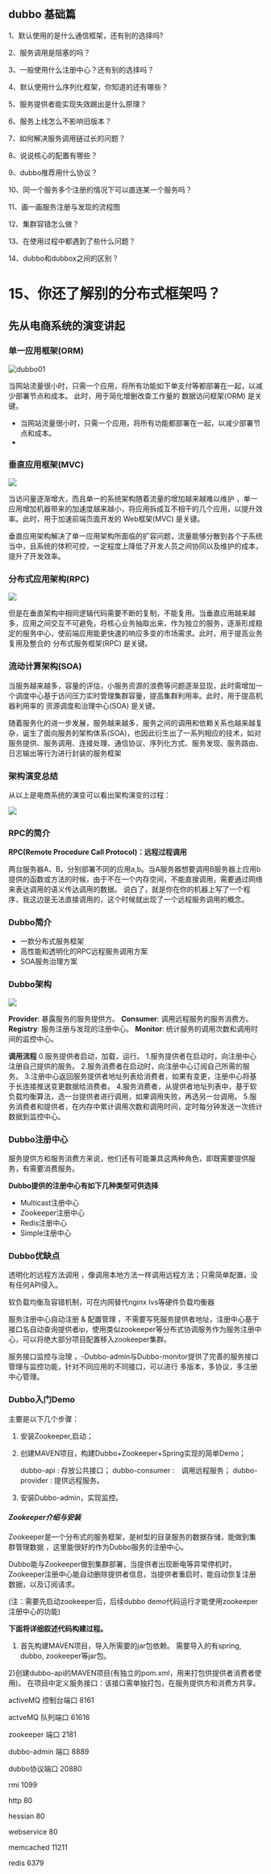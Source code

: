 ## dubbo 基础篇

1、默认使用的是什么通信框架，还有别的选择吗?

2、服务调用是阻塞的吗？

3、一般使用什么注册中心？还有别的选择吗？

4、默认使用什么序列化框架，你知道的还有哪些？

5、服务提供者能实现失效踢出是什么原理？

6、服务上线怎么不影响旧版本？

7、如何解决服务调用链过长的问题？

8、说说核心的配置有哪些？

9、dubbo推荐用什么协议？

10、同一个服务多个注册的情况下可以直连某一个服务吗？

11、画一画服务注册与发现的流程图

12、集群容错怎么做？

13、在使用过程中都遇到了些什么问题？

14、dubbo和dubbox之间的区别？

15、你还了解别的分布式框架吗？
=======
## 先从电商系统的**演变**讲起

### 单一应用框架(ORM) 

![dubbo01](E:\苏品\doc\img\dubbo01.png)

当网站流量很小时，只需一个应用，将所有功能如下单支付等都部署在一起，以减少部署节点和成本。 此时，用于简化增删改查工作量的 数据访问框架(ORM) 是关键。

- 当网站流量很小时，只需一个应用，将所有功能都部署在一起，以减少部署节点和成本。
- ​

### 垂直应用框架(MVC) 

![](img/dubbo02.png)

当访问量逐渐增大，而且单一的系统架构随着流量的增加越来越难以维护 ，单一应用增加机器带来的加速度越来越小，将应用拆成互不相干的几个应用，以提升效率。此时，用于加速前端页面开发的 Web框架(MVC) 是关键。

垂直应用架构解决了单一应用架构所面临的扩容问题，流量能够分散到各个子系统当中，且系统的体积可控，一定程度上降低了开发人员之间协同以及维护的成本，提升了开发效率。 
 

### 分布式应用架构(RPC) 

![](img/dubbo03.png)

但是在垂直架构中相同逻辑代码需要不断的复制，不能复用。当垂直应用越来越多，应用之间交互不可避免，将核心业务抽取出来，作为独立的服务，逐渐形成稳定的服务中心，使前端应用能更快速的响应多变的市场需求。此时，用于提高业务复用及整合的 分布式服务框架(RPC) 是关键。

### 流动计算架构(SOA) 

当服务越来越多，容量的评估，小服务资源的浪费等问题逐渐显现，此时需增加一个调度中心基于访问压力实时管理集群容量，提高集群利用率。此时，用于提高机器利用率的 资源调度和治理中心(SOA) 是关键。

随着服务化的进一步发展，服务越来越多，服务之间的调用和依赖关系也越来越复杂，诞生了面向服务的架构体系(SOA)，也因此衍生出了一系列相应的技术，如对服务提供、服务调用、连接处理、通信协议、序列化方式、服务发现、服务路由、日志输出等行为进行封装的服务框架

### 架构演变总结

从以上是电商系统的演变可以看出架构演变的过程： 

![](img/dubbo04.png)

### RPC的简介

**RPC(Remote Procedure Call Protocol)：远程过程调用**

两台服务器A、B，分别部署不同的应用a,b。当A服务器想要调用B服务器上应用b提供的函数或方法的时候，由于不在一个内存空间，不能直接调用，需要通过网络来表达调用的语义传达调用的数据。 
说白了，就是你在你的机器上写了一个程序，我这边是无法直接调用的，这个时候就出现了一个远程服务调用的概念。

### Dubbo简介

- 一款分布式服务框架
- 高性能和透明化的RPC远程服务调用方案
- SOA服务治理方案

### Dubbo架构

![](img/dubbo05.png)

**Provider**: 暴露服务的服务提供方。 
**Consumer**: 调用远程服务的服务消费方。 
**Registry**: 服务注册与发现的注册中心。 
**Monitor**: 统计服务的调用次数和调用时间的监控中心。



**调用流程** 
0.服务提供者启动，加载，运行。 
1.服务提供者在启动时，向注册中心注册自己提供的服务。 
2.服务消费者在启动时，向注册中心订阅自己所需的服务。 
3.注册中心返回服务提供者地址列表给消费者，如果有变更，注册中心将基于长连接推送变更数据给消费者。 
4.服务消费者，从提供者地址列表中，基于软负载均衡算法，选一台提供者进行调用，如果调用失败，再选另一台调用。 
5.服务消费者和提供者，在内存中累计调用次数和调用时间，定时每分钟发送一次统计数据到监控中心。

### **Dubbo注册中心**

服务提供方和服务消费方来说，他们还有可能兼具这两种角色，即既需要提供服务，有需要消费服务。

**Dubbo提供的注册中心有如下几种类型可供选择**

- Multicast注册中心
- Zookeeper注册中心
- Redis注册中心
- Simple注册中心

### Dubbo优缺点

透明化的远程方法调用 ，像调用本地方法一样调用远程方法；只需简单配置，没有任何API侵入。

软负载均衡及容错机制，可在内网替代nginx lvs等硬件负载均衡器

服务注册中心自动注册 &  配置管理 ，不需要写死服务提供者地址，注册中心基于接口名自动查询提供者ip，使用类似zookeeper等分布式协调服务作为服务注册中心，可以将绝大部分项目配置移入zookeeper集群。

服务接口监控与治理  ，-Dubbo-admin与Dubbo-monitor提供了完善的服务接口管理与监控功能，针对不同应用的不同接口，可以进行 多版本，多协议，多注册中心管理。

### Dubbo入门Demo

主要是以下几个步骤： 

1. 安装Zookeeper,启动； 

2. 创建MAVEN项目，构建Dubbo+Zookeeper+Spring实现的简单Demo； 

   dubbo-api : 存放公共接口； 
   dubbo-consumer :　调用远程服务； 
   dubbo-provider : 提供远程服务。 

3. 安装Dubbo-admin，实现监控。

#### *Zookeeper介绍与安装*

Zookeeper是一个分布式的服务框架，是树型的目录服务的数据存储，能做到集群管理数据 ，这里能很好的作为Dubbo服务的注册中心。

Dubbo能与Zookeeper做到集群部署，当提供者出现断电等异常停机时，Zookeeper注册中心能自动删除提供者信息，当提供者重启时，能自动恢复注册数据，以及订阅请求。

(注：需要先启动zookeeper后，后续dubbo demo代码运行才能使用zookeeper注册中心的功能) 

**下面将详细叙述代码构建过程。** 
1) 首先构建MAVEN项目，导入所需要的jar包依赖。 
需要导入的有spring, dubbo, zookeeper等jar包。 

2)创建dubbo-api的MAVEN项目(有独立的pom.xml，用来打包供提供者消费者使用)。 
在项目中定义服务接口：该接口需单独打包，在服务提供方和消费方共享。 

activeMQ 控制台端口 8161

actveMQ 队列端口 61616

zookeeper 端口 2181

dubbo-admin 端口 8889

dubbo协议端口 20880

rmi  1099 

http  80 

hessian  80  

webservice  80  

memcached  11211  

redis  6379


